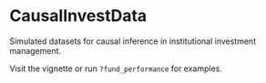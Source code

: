 # CausalInvestData

Simulated datasets for causal inference in institutional investment management.

Visit the vignette or run `?fund_performance` for examples.
